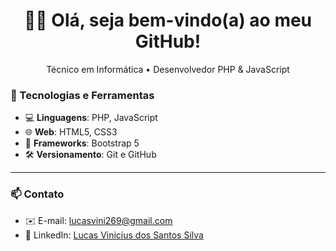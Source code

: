 <h1 align="center">👨‍💻 Olá, seja bem-vindo(a) ao meu GitHub!</h1>

<p align="center">
  Técnico em Informática • Desenvolvedor PHP & JavaScript
</p>

### 🚀 Tecnologias e Ferramentas

- 💻 **Linguagens**: PHP, JavaScript  
- 🌐 **Web**: HTML5, CSS3  
- 🎨 **Frameworks**: Bootstrap 5 
- 🛠️ **Versionamento**: Git e GitHub  

---

### 📫 Contato

- ✉️ E-mail: lucasvini269@gmail.com  
- 💼 LinkedIn: [Lucas Vinicius dos Santos Silva](https://linkedin.com/in/lucas-vinicius-dos-santos-silva-87a84430b)
